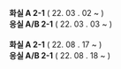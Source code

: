 <b>화실 A 2-1</b> ( 22. 03 . 02 ~ )  <br>
<b>응실 A/B 2-1</b> ( 22. 03 . 03 ~ )<br><br>
<b>화실 A 2-1</b> ( 22. 08 . 17 ~ )  <br>
<b>응실 A/B 2-1</b> ( 22. 08 . 18 ~ )

